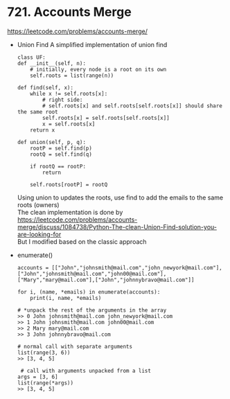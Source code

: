 # 721. Accounts Merge

https://leetcode.com/problems/accounts-merge/

- Union Find
    A simplified implementation of union find <br/>
    ```
    class UF:
    def __init__(self, n):
        # initially, every node is a root on its own
        self.roots = list(range(n))
    
    def find(self, x):
        while x != self.roots[x]:
            # right side: 
            # self.roots[x] and self.roots[self.roots[x]] should share the same root
            self.roots[x] = self.roots[self.roots[x]]
            x = self.roots[x]
        return x
    
    def union(self, p, q):
        rootP = self.find(p)
        rootQ = self.find(q)
        
        if rootQ == rootP:
            return
        
        self.roots[rootP] = rootQ
    ```
    Using union to updates the roots, use find to add the emails to the same roots (owners) <br/>
    The clean implementation is done by https://leetcode.com/problems/accounts-merge/discuss/1084738/Python-The-clean-Union-Find-solution-you-are-looking-for <br/>
    But I modified based on the classic approach <br/>

- enumerate()
    ```
    accounts = [["John","johnsmith@mail.com","john_newyork@mail.com"],["John","johnsmith@mail.com","john00@mail.com"],["Mary","mary@mail.com"],["John","johnnybravo@mail.com"]]

    for i, (name, *emails) in enumerate(accounts):
        print(i, name, *emails)

    # *unpack the rest of the arguments in the array
    >> 0 John johnsmith@mail.com john_newyork@mail.com
    >> 1 John johnsmith@mail.com john00@mail.com
    >> 2 Mary mary@mail.com
    >> 3 John johnnybravo@mail.com

    ```
    ```
    # normal call with separate arguments
    list(range(3, 6))            
    >> [3, 4, 5]

     # call with arguments unpacked from a list
    args = [3, 6]
    list(range(*args))           
    >> [3, 4, 5]
    ```